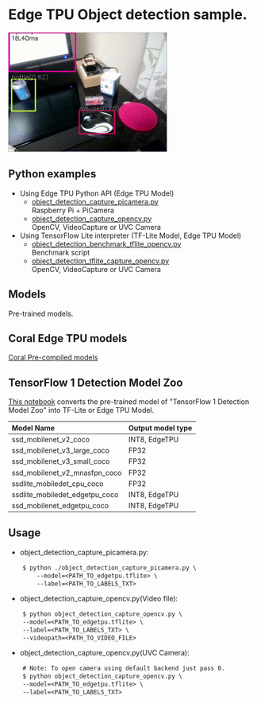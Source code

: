 # Edge TPU Object detection sample.

![Image](g3doc/img/output.gif)

## Python examples
- Using Edge TPU Python API (Edge TPU Model)
    - [object_detection_capture_picamera.py](object_detection_capture_picamera.py)<br>
    Raspberry Pi + PiCamera
    - [object_detection_capture_opencv.py](object_detection_capture_opencv.py)<br>
    OpenCV, VideoCapture or UVC Camera
- Using TensorFlow Lite interpreter (TF-Lite Model, Edge TPU Model)
    - [object_detection_benchmark_tflite_opencv.py](object_detection_benchmark_tflite_opencv.py)<br>
    Benchmark script
    - [object_detection_tflite_capture_opencv.py](object_detection_tflite_capture_opencv.py)<br>
    OpenCV, VideoCapture or UVC Camera

## Models

Pre-trained models.
## Coral Edge TPU models
[Coral Pre-compiled models](https://coral.ai/models/)

## TensorFlow 1 Detection Model Zoo
[This notebook](https://gist.github.com/NobuoTsukamoto/832905aa765f6faa16f53d6dddf61bd2) converts the pre-trained model of "TensorFlow 1 Detection Model Zoo" into TF-Lite or Edge TPU Model.

|Model Name|Output model type|
|:---|:---|
|ssd_mobilenet_v2_coco|INT8, EdgeTPU|
|ssd_mobilenet_v3_large_coco|FP32|
|ssd_mobilenet_v3_small_coco|FP32|
|ssd_mobilenet_v2_mnasfpn_coco|FP32|
|ssdlite_mobiledet_cpu_coco|FP32|
|ssdlite_mobiledet_edgetpu_coco|INT8, EdgeTPU|
|ssd_mobilenet_edgetpu_coco|INT8, EdgeTPU|



## Usage
- object_detection_capture_picamera.py:<br>
``` 
    $ python ./object_detection_capture_picamera.py \
        --model=<PATH_TO_edgetpu.tflite> \
        --label=<PATH_TO_LABELS_TXT>
```
- object_detection_capture_opencv.py(Video file):<br>
```
    $ python object_detection_capture_opencv.py \
    --model=<PATH_TO_edgetpu.tflite> \ 
    --label=<PATH_TO_LABELS_TXT> \
    --videopath=<PATH_TO_VIDEO_FILE>
```
- object_detection_capture_opencv.py(UVC Camera):<br>
```
    # Note: To open camera using default backend just pass 0.
    $ python object_detection_capture_opencv.py \
    --model=<PATH_TO_edgetpu.tflite> \
    --label=<PATH_TO_LABELS_TXT> 
```